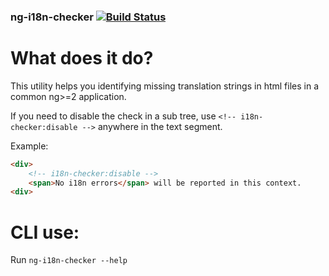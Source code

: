 ### ng-i18n-checker [![Build Status](https://travis-ci.org/WatchBeam/ng-i18n-checker.svg?branch=master)](https://travis-ci.org/WatchBeam/ng-i18n-checker)

# What does it do?

This utility helps you identifying missing translation strings in html files in a common ng>=2 application.

If you need to disable the check in a sub tree, use `<!-- i18n-checker:disable -->` anywhere in the text segment.

Example:

```html
<div>
    <!-- i18n-checker:disable -->
    <span>No i18n errors</span> will be reported in this context.
<div>
```

# CLI use:
Run `ng-i18n-checker --help`
